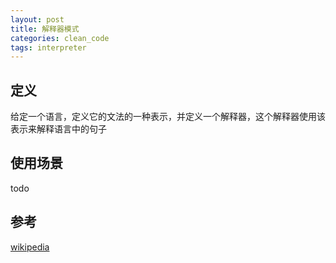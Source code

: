 ```yaml
---
layout: post
title: 解释器模式
categories: clean_code
tags: interpreter
---
```


## 定义

给定一个语言，定义它的文法的一种表示，并定义一个解释器，这个解释器使用该表示来解释语言中的句子

## 使用场景

todo 

## 参考
[wikipedia](https://en.wikipedia.org/wiki/Interpreter_pattern)
